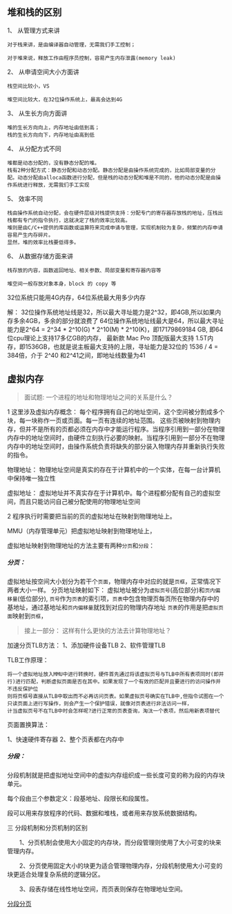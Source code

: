 
## 堆和栈的区别

1、 从管理方式来讲

    对于栈来讲，是由编译器自动管理，无需我们手工控制；

    对于堆来说，释放工作由程序员控制，容易产生内存泄露(memory leak)

2、 从申请空间大小方面讲

    栈空间比较小，VS

    堆空间比较大，在32位操作系统上，最高会达到4G

3、 从生长方向方面讲
    
    堆的生长方向向上，内存地址由低到高；
    栈的生长方向向下，内存地址由高到低

4、 从分配方式不同

    堆都是动态分配的，没有静态分配的堆。
    栈有2种分配方式：静态分配和动态分配。静态分配是由操作系统完成的，比如局部变量的分配。动态分配由alloca函数进行分配，但是栈的动态分配和堆是不同的，他的动态分配是由操作系统进行释放，无需我们手工实现

5、 效率不同

    栈由操作系统自动分配，会在硬件层级对栈提供支持：分配专门的寄存器存放栈的地址，压栈出栈都有专门的指令执行，这就决定了栈的效率比较高。
    堆则是由C/C++提供的库函数或运算符来完成申请与管理，实现机制较为复杂，频繁的内存申请容易产生内存碎片。
    显然，堆的效率比栈要低得多。 

6、 从数据存储方面来讲

    栈存放的内容，函数返回地址、相关参数、局部变量和寄存器内容等

    堆空间一般存放对象本身，block 的 copy 等



32位系统只能用4G内存，64位系统最大用多少内存

解： 32位操作系统地址线是32，所以最大寻址能力是2^32，即4GB,所以如果内存多余4GB，多余的部分就浪费了
        64位操作系统地址线最大是64，所以最大寻址能力是2^64 = 2^34 *   2^10(G) * 2^10(M) * 2^10(K)，即17179869184 GB, 即64位cpu理论上支持17多亿GB的内存，
        最新款 Mac Pro 顶配版最大支持 1.5T内存，即1536GB，也就是说主板最大支持的上限，寻址能力是32位的 1536 / 4 = 384倍，介于 2^40 和2^41之间，即地址线数量为41 


## 虚拟内存

> 面试题: 一个进程的地址和物理地址之间的关系是什么？

1 这里涉及虚拟内存概念： 每个程序拥有自己的地址空间，这个空间被分割成多个块，每一块称作一页或页面。每一页有连续的地址范围。
这些页被映射到物理内存，但并不是所有的页都必须在内存中才能运行程序。当程序引用到一部分在物理内存中的地址空间时，由硬件立刻执行必要的映射。当程序引用到一部分不在物理内存中的地址空间时，由操作系统负责将缺失的部分装入物理内存并重新执行失败的指令。

物理地址： 物理地址空间是真实的存在于计算机中的一个实体，在每一台计算机中保持唯一独立性

虚拟地址： 虚拟地址并不真实存在于计算机中。每个进程都分配有自己的虚拟空间，而且只能访问自己被分配使用的物理地址空间

2 程序执行时需要把当前的页的虚拟地址在映射到物理地址上。

MMU（内存管理单元）把虚拟地址映射到物理地址上，

虚拟地址映射到物理地址的方法主要有两种`分页`和`分段`：

##### 分页：

虚拟地址按空间大小划分为若干个`页面`，物理内存中对应的就是`页框`，正常情况下两者大小一样。
分页地址映射如下：
    虚拟地址被分为`虚拟页号`(高位部分)和`页内偏移量`(低位部分),
    `页号`作为`页表`的索引项，`页表`中包含物理页每页所在物理内存中的基地址，通过基地址和`页内偏移量`就找到对应的物理内存地址
    `页表`的作用是把`虚拟页面`映射到`页框`，
    

> 接上一部分： 这样有什么更快的方法去计算物理地址？

加速分页TLB方法：
1、添加硬件设备TLB
2、软件管理TLB

TLB工作原理：

    将一个虚拟地址放入MMU中进行转换时，硬件首先通过将该虚拟页号与TLB中所有表项同时(即并行)进行匹配，判断虚拟页面是否在其中。如果发现了一个有效的匹配并且要进行的访问操作并不违反保护位
    则将页框号直接从TLB中取出而不必再访问页表。如果虚拟页号确实在TLB中,但指令试图在一个只读页面上进行写操作，则会产生一个保护错误，就像对页表进行非法访问一样，
    计当虚拟页号不在TLB中时会怎样呢?进行正常的页表查询，淘汰一个表项，然后用新表项替代

页面置换算法：


1、快速硬件寄存器
2、整个页表都在内存中


##### 分段：

分段机制就是把虚拟地址空间中的虚拟内存组织成一些长度可变的称为段的内存块单元。

每个段由三个参数定义：段基地址、段限长和段属性。

段可以用来存放程序的代码、数据和堆栈，或者用来存放系统数据结构。



三 分段机制和分页机制的区别

　　1、分页机制会使用大小固定的内存块，而分段管理则使用了大小可变的块来管理内存。

　　2、分页使用固定大小的块更为适合管理物理内存，分段机制使用大小可变的块更适合处理复杂系统的逻辑分区。

　　3、段表存储在线性地址空间，而页表则保存在物理地址空间。



[分段分页](https://blog.csdn.net/qq_37924084/article/details/78360003)
